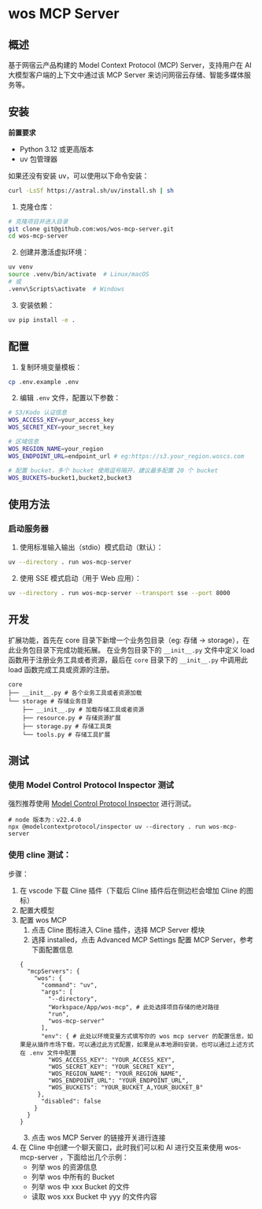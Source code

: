 # wos MCP Server

## 概述

基于网宿云产品构建的 Model Context Protocol (MCP) Server，支持用户在 AI 大模型客户端的上下文中通过该 MCP
Server 来访问网宿云存储、智能多媒体服务等。


## 安装

**前置要求**

- Python 3.12 或更高版本
- uv 包管理器

如果还没有安装 uv，可以使用以下命令安装：

```bash
curl -LsSf https://astral.sh/uv/install.sh | sh
```

1. 克隆仓库：

```bash
# 克隆项目并进入目录
git clone git@github.com:wos/wos-mcp-server.git
cd wos-mcp-server
```

2. 创建并激活虚拟环境：

```bash
uv venv
source .venv/bin/activate  # Linux/macOS
# 或
.venv\Scripts\activate  # Windows
```

3. 安装依赖：

```bash
uv pip install -e .
```

## 配置

1. 复制环境变量模板：

```bash
cp .env.example .env
```

2. 编辑 `.env` 文件，配置以下参数：

```bash
# S3/Kodo 认证信息
WOS_ACCESS_KEY=your_access_key
WOS_SECRET_KEY=your_secret_key

# 区域信息
WOS_REGION_NAME=your_region
WOS_ENDPOINT_URL=endpoint_url # eg:https://s3.your_region.woscs.com

# 配置 bucket，多个 bucket 使用逗号隔开，建议最多配置 20 个 bucket
WOS_BUCKETS=bucket1,bucket2,bucket3
```

## 使用方法

### 启动服务器

1. 使用标准输入输出（stdio）模式启动（默认）：

```bash
uv --directory . run wos-mcp-server
```

2. 使用 SSE 模式启动（用于 Web 应用）：

```bash
uv --directory . run wos-mcp-server --transport sse --port 8000
```

## 开发

扩展功能，首先在 core 目录下新增一个业务包目录（eg: 存储 -> storage），在此业务包目录下完成功能拓展。
在业务包目录下的 `__init__.py` 文件中定义 load 函数用于注册业务工具或者资源，最后在 `core` 目录下的 `__init__.py`
中调用此 load 函数完成工具或资源的注册。

```shell
core
├── __init__.py # 各个业务工具或者资源加载
└── storage # 存储业务目录
    ├── __init__.py # 加载存储工具或者资源
    ├── resource.py # 存储资源扩展
    ├── storage.py # 存储工具类
    └── tools.py # 存储工具扩展
```

## 测试

### 使用 Model Control Protocol Inspector 测试

强烈推荐使用 [Model Control Protocol Inspector](https://github.com/modelcontextprotocol/inspector) 进行测试。

```shell
# node 版本为：v22.4.0
npx @modelcontextprotocol/inspector uv --directory . run wos-mcp-server
```

### 使用 cline 测试：

步骤：

1. 在 vscode 下载 Cline 插件（下载后 Cline 插件后在侧边栏会增加 Cline 的图标）
2. 配置大模型
3. 配置 wos MCP
    1. 点击 Cline 图标进入 Cline 插件，选择 MCP Server 模块
    2. 选择 installed，点击 Advanced MCP Settings 配置 MCP Server，参考下面配置信息
   ```
   {
     "mcpServers": {
       "wos": {
         "command": "uv",
         "args": [
           "--directory",
           "Workspace/App/wos-mcp", # 此处选择项目存储的绝对路径
           "run",
           "wos-mcp-server"
         ],
         "env": { # 此处以环境变量方式填写你的 wos mcp server 的配置信息，如果是从插件市场下载，可以通过此方式配置，如果是从本地源码安装，也可以通过上述方式在 .env 文件中配置
           "WOS_ACCESS_KEY": "YOUR_ACCESS_KEY",
           "WOS_SECRET_KEY": "YOUR_SECRET_KEY",
           "WOS_REGION_NAME": "YOUR_REGION_NAME",
           "WOS_ENDPOINT_URL": "YOUR_ENDPOINT_URL",
           "WOS_BUCKETS": "YOUR_BUCKET_A,YOUR_BUCKET_B"
        },
         "disabled": false
       }
     }
   }
   ```
    3. 点击 wos MCP Server 的链接开关进行连接
4. 在 Cline 中创建一个聊天窗口，此时我们可以和 AI 进行交互来使用 wos-mcp-server ，下面给出几个示例：
    - 列举 wos 的资源信息
    - 列举 wos 中所有的 Bucket
    - 列举 wos 中 xxx Bucket 的文件
    - 读取 wos xxx Bucket 中 yyy 的文件内容




